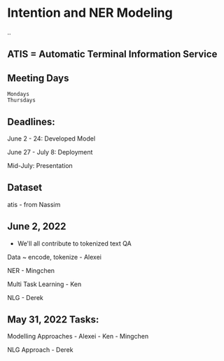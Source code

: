 # Intention and NER Modeling
..

## ATIS = Automatic Terminal Information Service

## Meeting Days
	Mondays 
	Thursdays

## Deadlines:
June 2 - 24: Developed Model

June 27 - July 8: Deployment

Mid-July: Presentation


## Dataset
atis - from Nassim

## June 2, 2022
- We'll all contribute to tokenized text QA

Data ~ encode, tokenize
	- Alexei

NER
	-  Mingchen

Multi Task Learning
	- Ken

NLG
	- Derek

## May 31, 2022 Tasks:
Modelling Approaches
	- Alexei
	- Ken
	- Mingchen

NLG Approach
	- Derek
